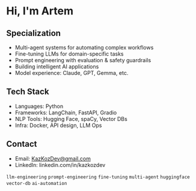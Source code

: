 # Hi, I'm Artem

## Specialization
- Multi-agent systems for automating complex workflows  
- Fine-tuning LLMs for domain-specific tasks  
- Prompt engineering with evaluation & safety guardrails
- Building intelligent AI applications
- Model experience: Claude, GPT, Gemma, etc.

## Tech Stack
- Languages: Python
- Frameworks: LangChain, FastAPI, Gradio
- NLP Tools: Hugging Face, spaCy, Vector DBs
- Infra: Docker, API design, LLM Ops

## Contact
- Email: KazKozDev@gmail.com
- LinkedIn: linkedin.com/in/kazkozdev

`llm-engineering` `prompt-engineering` `fine-tuning` `multi-agent` `huggingface` `vector-db` `ai-automation`
